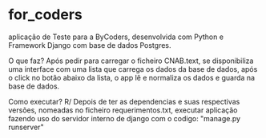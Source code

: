 # for_coders
aplicação de Teste para a ByCoders, desenvolvida com Python e Framework Django com base de dados Postgres.

O que faz?
Após pedir para carregar o ficheiro CNAB.text, se disponibiliza uma interface com uma lista que carrega os dados da base de dados,
após o click no botão abaixo da lista, o app lê e normaliza os dados e guarda na base de dados. 

Como executar?
R/ Depois de ter as dependencias e suas respectivas versões, nomeadas no ficheiro requerimentos.txt, executar aplicação fazendo uso do servidor
   interno de django com o codigo: "manage.py runserver"
